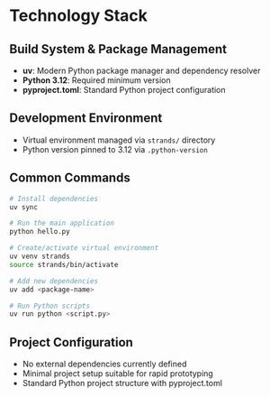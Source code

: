# Technology Stack

## Build System & Package Management
- **uv**: Modern Python package manager and dependency resolver
- **Python 3.12**: Required minimum version
- **pyproject.toml**: Standard Python project configuration

## Development Environment
- Virtual environment managed via `strands/` directory
- Python version pinned to 3.12 via `.python-version`

## Common Commands
```bash
# Install dependencies
uv sync

# Run the main application
python hello.py

# Create/activate virtual environment
uv venv strands
source strands/bin/activate

# Add new dependencies
uv add <package-name>

# Run Python scripts
uv run python <script.py>
```

## Project Configuration
- No external dependencies currently defined
- Minimal project setup suitable for rapid prototyping
- Standard Python project structure with pyproject.toml